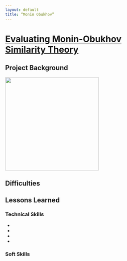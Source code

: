 ```yaml
---
layout: default
title: “Monin Obukhov”
---
```


# [Evaluating Monin-Obukhov Similarity Theory](#evaluating-monin-obukhov-similarity-theory)

## Project Background

  
  
<img src="" width="300">

## Difficulties

 

## Lessons Learned


### Technical Skills

* 
* 
* 
* 

### Soft Skills

